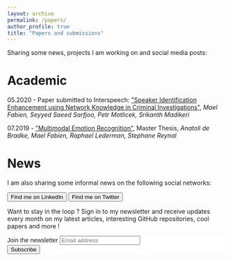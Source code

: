```yaml
---
layout: archive
permalink: /papers/
author_profile: true
title: "Papers and submissions"
---
```


Sharing some news, projects I am working on and social media posts:

# Academic

05.2020 - Paper submitted to Interspeech: ["Speaker Identification Enhancement using Network Knowledge in Criminal Investigations"](https://maelfabien.github.io/assets/files/INTERSPEECH_2020_SID_Graph.pdf), *Mael Fabien, Seyyed Saeed Sarfjoo, Petr Motlicek, Srikanth Madikeri*

07.2019 - ["Multimodal Emotion Recognition"](https://maelfabien.github.io/assets/images/PE.pdf), Master Thesis, *Anatoli de Bradke, Mael Fabien, Raphael Lederman, Stephane Reynal*

# News

I am also sharing some informal news on the following social networks:

<input action="action" class="button" type="button" value="Find me on LinkedIn" onclick="www.linkedin.com/in/mael-fabien"/>

<input action="action" class="button" type="button" value="Find me on Twitter" onclick="twitter.com/fabien_mael"/>


Want to stay in the loop ? Sign in to my newsletter and receive updates every month on my latest articles, interesting GitHub repositories, cool papers and more !

<link href="//cdn-images.mailchimp.com/embedcode/horizontal-slim-10_7.css" rel="stylesheet" type="text/css">

<div id="mc_embed_signup" style="background:#fff; clear:left; font:14px Helvetica,Arial,sans-serif; width:100%;">
<form action="https://gmail.us3.list-manage.com/subscribe/post?u=c76a8e2ec2bd989affb9a074f&amp;id=4646542adb" method="post" id="mc-embedded-subscribe-form" name="mc-embedded-subscribe-form" class="validate" target="_blank" novalidate>
<div id="mc_embed_signup_scroll">
<label for="mce-EMAIL">Join the newsletter </label>
<input type="email" value="" name="EMAIL" class="email" id="mce-EMAIL" placeholder="Email address" required>
<div style="position: absolute; left: -5000px;" aria-hidden="true"><input type="text" name="b_c76a8e2ec2bd989affb9a074f_4646542adb" tabindex="-1" value=""></div>
<div class="clear"><input type="submit" value="Subscribe" name="subscribe" id="mc-embedded-subscribe" class="button"></div>
</div>
</form>
</div>

<br>

<script type="text/javascript" src="//downloads.mailchimp.com/js/signup-forms/popup/unique-methods/embed.js" data-dojo-config="usePlainJson: true, isDebug: false"></script><script type="text/javascript">window.dojoRequire(["mojo/signup-forms/Loader"], function(L) { L.start({"baseUrl":"mc.us3.list-manage.com","uuid":"c76a8e2ec2bd989affb9a074f","lid":"4646542adb","uniqueMethods":true}) })</script>